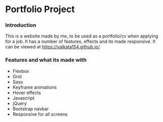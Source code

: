 # Portfolio Project

### Introduction
This is a website made by me, to be used as a portfolio/cv when applying for a job. It has a number of features, effects and its made responsive.
It can be viewed at https://valkata154.github.io/

### Features and what its made with
- Flexbox
- Grid
- Sass
- Keyframe animations
- Hover effects
- Javascript
- jQuery
- Bootstrap navbar
- Responsive for all screens
